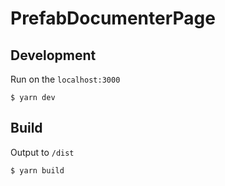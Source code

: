 # PrefabDocumenterPage

## Development

Run on the `localhost:3000`

```
$ yarn dev
```

## Build

Output to `/dist`

```
$ yarn build
```

